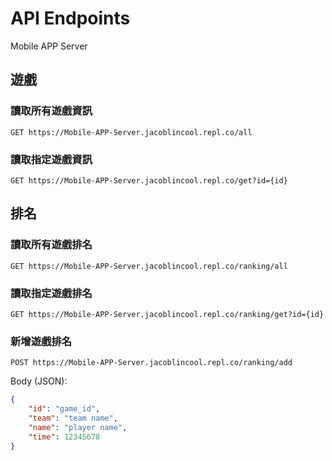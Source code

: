 # API Endpoints

Mobile APP Server

## 遊戲

### 讀取所有遊戲資訊

```
GET https://Mobile-APP-Server.jacoblincool.repl.co/all
```

### 讀取指定遊戲資訊

```
GET https://Mobile-APP-Server.jacoblincool.repl.co/get?id={id}
```

## 排名

### 讀取所有遊戲排名

```
GET https://Mobile-APP-Server.jacoblincool.repl.co/ranking/all
```

### 讀取指定遊戲排名

```
GET https://Mobile-APP-Server.jacoblincool.repl.co/ranking/get?id={id}
```

### 新增遊戲排名

```
POST https://Mobile-APP-Server.jacoblincool.repl.co/ranking/add
```

Body (JSON):

```json
{
    "id": "game_id",
    "team": "team name",
    "name": "player name",
    "time": 12345678
}
```
